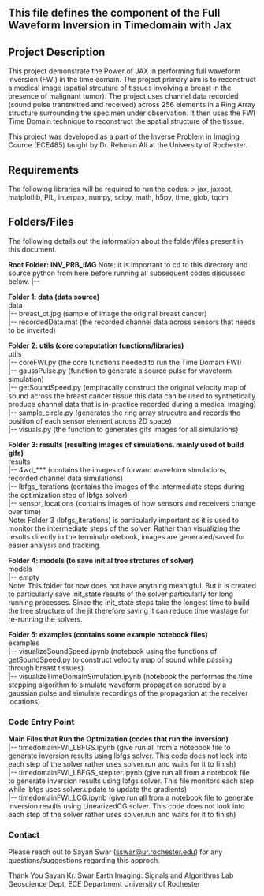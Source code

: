 ## This file defines the component of the Full Waveform Inversion in Timedomain with Jax


## Project Description 
This project demonstrate the Power of JAX in performing full waveform inversion (FWI) in the time domain. The project primary aim is to reconstruct a medical image (spatial strcuture of tissues involving a breast in the presence of  malignant tumor). The project uses channel data recorded (sound pulse transmitted and received) across 256 elements in a Ring Array structure surrounding the specimen under observation. It then uses the FWI Time Domain technique to reconstruct the spatial structure of the tissue. 

This project was developed as a part of the Inverse Problem in Imaging Cource (ECE485) taught by Dr. Rehman Ali at the University of Rochester.


## Requirements 
The following libraries will be required to run the codes:
    > jax, jaxopt, matplotlib, PIL, interpax, numpy, scipy, math, h5py, time, glob, tqdm


## Folders/Files 
The following details out the information about the folder/files present in this document.

**Root Folder: INV_PRB_IMG**
Note: it is important to cd to this directory and source python from here before running all subsequent codes discussed below.
|--

**Folder 1: data (data source)** <br/> 
data<br/> 
    |-- breast_ct.jpg (sample of image the original breast cancer)<br/> 
    |-- recordedData.mat (the recorded channel data across sensors that needs to be inverted)<br/> 


**Folder 2: utils (core computation functions/libraries)** <br/> 
utils <br/> 
    |-- coreFWI.py (the core functions needed to run the Time Domain FWI)<br/> 
    |-- gaussPulse.py (function to generate a source pulse for waveform simulation)<br/> 
    |-- getSoundSpeed.py (empiracally construct the original velocity map of sound across the breast cancer tissue this data can be used to synthetically produce channel data that is in-practice recorded during a medical imaging)<br/> 
    |-- sample_circle.py (generates the ring array strucutre and records the position of each sensor element across 2D space)<br/> 
    |-- visuals.py (the function to generates gifs images for all simulations)<br/> 


**Folder 3: results (resulting images of simulations. mainly used ot build gifs)** <br/> 
results<br/> 
    |-- 4wd_*** (contains the images of forward waveform simulations, recorded channel data simulations)<br/> 
    |-- lbfgs_iterations (contains the images of the intermediate steps during the optimization step of lbfgs solver)<br/> 
    |-- sensor_locations (contains images of how sensors and receivers change over time)<br/> 
Note: Folder 3 (lbfgs_iterations) is particularly important as it is used to monitor the intermediate steps of the solver. Rather than visualizing the results directly in the terminal/notebook, images are generated/saved for easier analysis and tracking.<br/> 


**Folder 4: models (to save initial tree strctures of solver)** <br/> 
models<br/> 
    |-- empty<br/> 
Note: This folder for now does not have anything meanigful. But it is created to particularly save init_state results of the solver particularly for long running processes. Since the init_state steps take the longest time to build the tree structure of the jit therefore saving it can reduce time wastage for re-running the solvers.<br/> 


**Folder 5: examples (contains some example notebook files)** <br/> 
examples<br/> 
    |-- visualizeSoundSpeed.ipynb (notebook using the functions of getSoundSpeed.py to construct velocity map of sound while passing through breast tissues)<br/> 
    |-- visualizeTimeDomainSimulation.ipynb (notebook the performes the time stepping algorithm to simulate waveform propagation soruced by a gaussian pulse and simulate recordings of the propagation at the receiver locations)<br/> 


### Code Entry Point 
**Main Files that Run the Optmization (codes that run the inversion)**<br/> 
    |-- timedomainFWI_LBFGS.ipynb (give run all from a notebook file to generate inversion results using lbfgs solver. This code does not look into each step of the solver rather uses solver.run and waits for it to finish)<br/> 
    |-- timedomainFWI_LBFGS_stepiter.ipynb (give run all from a notebook file to generate inversion results using lbfgs solver. This file monitors each step while lbfgs uses solver.update to update the gradients)<br/> 
    |-- timedomainFWI_LCG.ipynb (give run all from a notebook file to generate inversion results using LinearizedCG  solver. This code does not look into each step of the solver rather uses solver.run and waits for it to finish)<br/> 


### Contact 
Please reach out to Sayan Swar (sswar@ur.rochester.edu) for any questions/suggestions regarding this approch.

Thank You
Sayan Kr. Swar
Earth Imaging: Signals and Algorithms Lab
Geoscience Dept, ECE Department
University of Rochester
